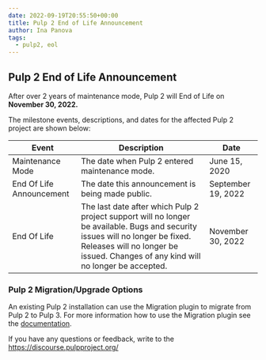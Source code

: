 ```yaml
---
date: 2022-09-19T20:55:50+00:00
title: Pulp 2 End of Life Announcement
author: Ina Panova
tags:
  - pulp2, eol
---
```

<!-- more -->
## Pulp 2 End of Life Announcement


After over 2 years of maintenance mode, Pulp 2 will End of Life on **November 30, 2022.**

The milestone events, descriptions, and dates for the affected Pulp 2 project are shown below:


| Event | Description| Date |
| -------- | -------- | -------- |
| Maintenance Mode | The date when Pulp 2 entered maintenance mode. | June 15, 2020|
| End Of Life Announcement | The date this announcement is being made public. | September 19, 2022|
| End Of Life | The last date after which Pulp 2 project support will no longer be available. Bugs and security issues will no longer be fixed. Releases will no longer be issued. Changes of any kind will no longer be accepted.| November 30, 2022 |

### Pulp 2 Migration/Upgrade Options

An existing Pulp 2 installation can use the Migration plugin to migrate from Pulp 2 to Pulp 3. For more information how to use the Migration plugin see the [documentation](https://docs.pulpproject.org/pulp_2to3_migration/).

If you have any questions or feedback, write to the https://discourse.pulpproject.org/
